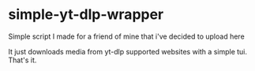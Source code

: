 # simple-yt-dlp-wrapper
Simple script I made for a friend of mine that i've decided to upload here

It just downloads media from yt-dlp supported websites with a simple tui. That's it.
